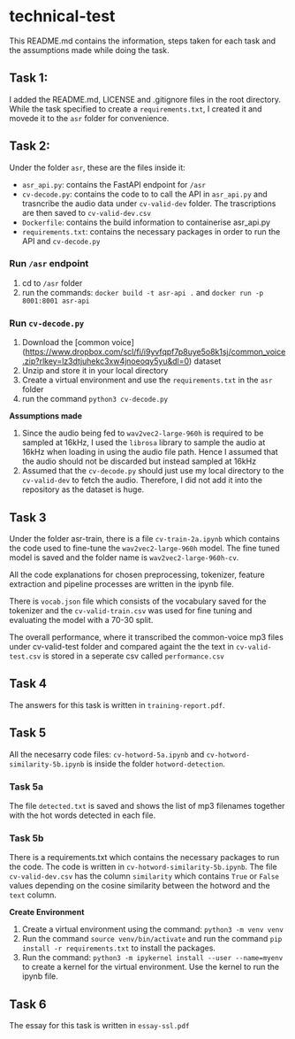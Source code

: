 # technical-test

This README.md contains the information, steps taken for each task and the assumptions made while doing the task.

## Task 1:

I added the README.md, LICENSE and .gitignore files in the root directory. While the task specified to create a ```requirements.txt```, I created it and movede it to the ```asr``` folder for convenience.

## Task 2:
Under the folder ```asr```, these are the files inside it:
- ```asr_api.py```: contains the FastAPI endpoint for ```/asr```
- ```cv-decode.py```: contains the code to to call the API in ```asr_api.py``` and trasncribe the audio data under ```cv-valid-dev``` folder. The trascriptions are then saved to ```cv-valid-dev.csv```
- ```Dockerfile```: contains the build information to containerise asr_api.py
- ```requirements.txt```: contains the necessary packages in order to run the API and ```cv-decode.py```

### Run ```/asr``` endpoint
1. cd to ```/asr``` folder
2. run the commands: ```docker build -t asr-api .``` and ```docker run -p 8001:8001 asr-api```

### Run ```cv-decode.py```
1. Download the [common voice] (https://www.dropbox.com/scl/fi/i9yvfqpf7p8uye5o8k1sj/common_voice.zip?rlkey=lz3dtjuhekc3xw4jnoeoqy5yu&dl=0) dataset
2. Unzip and store it in your local directory
3. Create a virtual environment and use the ```requirements.txt``` in the ```asr``` folder
4. run the command ```python3 cv-decode.py```

**Assumptions made**
1. Since the audio being fed to ```wav2vec2-large-960h``` is required to be sampled at 16kHz, I used the ```librosa``` library to sample the audio at 16kHz when loading in using the audio file path. Hence I assumed that the audio should not be discarded but instead sampled at 16kHz
2. Assumed that the ```cv-decode.py``` should just use my local directory to the ```cv-valid-dev``` to fetch the audio. Therefore, I did not add it into the repository as the dataset is huge.

## Task 3
Under the folder asr-train, there is a file `cv-train-2a.ipynb` which contains the code used to fine-tune the `wav2vec2-large-960h` model. The fine tuned model is saved and the folder name is `wav2vec2-large-960h-cv`.

All the code explanations for chosen preprocessing, tokenizer, feature extraction and pipeline processes are written in the ipynb file.

There is `vocab.json` file which consists of the vocabulary saved for the tokenizer and the `cv-valid-train.csv` was used for fine tuning and evaluating the model with a 70-30 split.

The overall performance, where it transcribed the common-voice mp3 files under cv-valid-test folder and compared againt the the text in `cv-valid-test.csv` is stored in a seperate csv called `performance.csv`

## Task 4
The answers for this task is written in `training-report.pdf`.

## Task 5
All the necesarry code files: `cv-hotword-5a.ipynb` and `cv-hotword-similarity-5b.ipynb` is inside the folder `hotword-detection`. 

### Task 5a
The file `detected.txt` is saved and shows the list of mp3 filenames together with the hot words detected in each file. 


### Task 5b
There is a requirements.txt which contains the necessary packages to run the code. The code is written in `cv-hotword-similarity-5b.ipynb`. The file `cv-valid-dev.csv` has the column `similarity` which contains `True` or `False` values depending on the cosine similarity between the hotword and the `text` column.

**Create Environment**
1. Create a virtual environment using the command: `python3 -m venv venv`
2. Run the command `source venv/bin/activate` and run the command `pip install -r requirements.txt` to install the packages. 
3. Run the command: `python3 -m ipykernel install --user --name=myenv` to create a kernel for the virtual environment. Use the kernel to run the ipynb file.

## Task 6
The essay for this task is written in `essay-ssl.pdf`